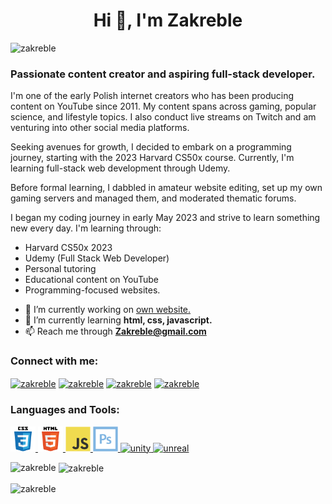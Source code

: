 <h1 align="center">Hi 👋, I'm Zakreble </h1><p align="left"> <img src="https://komarev.com/ghpvc/?username=zakreble&label=Profile%20views&color=0e75b6&style=flat" alt="zakreble" /> </p>
<h3>Passionate content creator and aspiring full-stack developer.</h3>

<p align="left">I'm one of the early Polish internet creators who has been producing content on YouTube since 2011. My content spans across gaming, popular science, and lifestyle topics. I also conduct live streams on Twitch and am venturing into other social media platforms. 

Seeking avenues for growth, I decided to embark on a programming journey, starting with the 2023 Harvard CS50x course. Currently, I'm learning full-stack web development through Udemy. 

Before formal learning, I dabbled in amateur website editing, set up my own gaming servers and managed them, and moderated thematic forums. 

I began my coding journey in early May 2023 and strive to learn something new every day. 
I'm learning through: 
* Harvard CS50x 2023 
* Udemy (Full Stack Web Developer) 
* Personal tutoring 
* Educational content on YouTube 
* Programming-focused websites.
</p>

- 🔭 I’m currently working on [own website.](http://www.listofmine.com)
- 🌱 I’m currently learning **html, css, javascript.**
- 📫 Reach me through **Zakreble@gmail.com**

<h3 align="left">Connect with me:</h3>
<p align="left">
<a href="https://linkedin.com/in/zakreble" target="blank"><img align="center" src="https://raw.githubusercontent.com/rahuldkjain/github-profile-readme-generator/master/src/images/icons/Social/linked-in-alt.svg" alt="zakreble" height="30" width="40" /></a>
<a href="https://fb.com/zakreble" target="blank"><img align="center" src="https://raw.githubusercontent.com/rahuldkjain/github-profile-readme-generator/master/src/images/icons/Social/facebook.svg" alt="zakreble" height="30" width="40" /></a>
<a href="https://instagram.com/zakreble" target="blank"><img align="center" src="https://raw.githubusercontent.com/rahuldkjain/github-profile-readme-generator/master/src/images/icons/Social/instagram.svg" alt="zakreble" height="30" width="40" /></a>
<a href="https://www.youtube.com/c/zakreble" target="blank"><img align="center" src="https://raw.githubusercontent.com/rahuldkjain/github-profile-readme-generator/master/src/images/icons/Social/youtube.svg" alt="zakreble" height="30" width="40" /></a>
</p>

<h3 align="left">Languages and Tools:</h3>
<p align="left"> <a href="https://www.w3schools.com/css/" target="_blank" rel="noreferrer"> <img src="https://raw.githubusercontent.com/devicons/devicon/master/icons/css3/css3-original-wordmark.svg" alt="css3" width="40" height="40"/> </a> <a href="https://www.w3.org/html/" target="_blank" rel="noreferrer"> <img src="https://raw.githubusercontent.com/devicons/devicon/master/icons/html5/html5-original-wordmark.svg" alt="html5" width="40" height="40"/> </a> <a href="https://developer.mozilla.org/en-US/docs/Web/JavaScript" target="_blank" rel="noreferrer"> <img src="https://raw.githubusercontent.com/devicons/devicon/master/icons/javascript/javascript-original.svg" alt="javascript" width="40" height="40"/> </a> <a href="https://www.photoshop.com/en" target="_blank" rel="noreferrer"> <img src="https://raw.githubusercontent.com/devicons/devicon/master/icons/photoshop/photoshop-line.svg" alt="photoshop" width="40" height="40"/> </a> <a href="https://unity.com/" target="_blank" rel="noreferrer"> <img src="https://www.vectorlogo.zone/logos/unity3d/unity3d-icon.svg" alt="unity" width="40" height="40"/> </a> <a href="https://unrealengine.com/" target="_blank" rel="noreferrer"> <img src="https://raw.githubusercontent.com/kenangundogan/fontisto/036b7eca71aab1bef8e6a0518f7329f13ed62f6b/icons/svg/brand/unreal-engine.svg" alt="unreal" width="40" height="40"/> </a> </p>

<p><img align="left" src="https://github-readme-stats.vercel.app/api/top-langs?username=zakreble&show_icons=true&locale=en&layout=compact" alt="zakreble" /></p>

<p>&nbsp;<img align="center" src="https://github-readme-stats.vercel.app/api?username=zakreble&show_icons=true&locale=en" alt="zakreble" /></p>

<p><img align="center" src="https://github-readme-streak-stats.herokuapp.com/?user=zakreble&" alt="zakreble" /></p>

